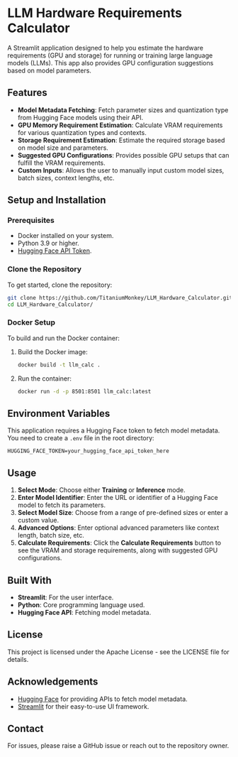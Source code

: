 # LLM Hardware Requirements Calculator

A Streamlit application designed to help you estimate the hardware requirements (GPU and storage) for running or training large language models (LLMs). This app also provides GPU configuration suggestions based on model parameters.

## Features
- **Model Metadata Fetching**: Fetch parameter sizes and quantization type from Hugging Face models using their API.
- **GPU Memory Requirement Estimation**: Calculate VRAM requirements for various quantization types and contexts.
- **Storage Requirement Estimation**: Estimate the required storage based on model size and parameters.
- **Suggested GPU Configurations**: Provides possible GPU setups that can fulfill the VRAM requirements.
- **Custom Inputs**: Allows the user to manually input custom model sizes, batch sizes, context lengths, etc.

## Setup and Installation
### Prerequisites
- Docker installed on your system.
- Python 3.9 or higher.
- [Hugging Face API Token](https://huggingface.co/settings/tokens).

### Clone the Repository
To get started, clone the repository:
```bash
git clone https://github.com/TitaniumMonkey/LLM_Hardware_Calculator.git
cd LLM_Hardware_Calculator/
```

### Docker Setup
To build and run the Docker container:
1. Build the Docker image:
   ```bash
   docker build -t llm_calc .
   ```
2. Run the container:
   ```bash
   docker run -d -p 8501:8501 llm_calc:latest
   ```

## Environment Variables
This application requires a Hugging Face token to fetch model metadata. You need to create a `.env` file in the root directory:

```
HUGGING_FACE_TOKEN=your_hugging_face_api_token_here
```

## Usage
1. **Select Mode**: Choose either **Training** or **Inference** mode.
2. **Enter Model Identifier**: Enter the URL or identifier of a Hugging Face model to fetch its parameters.
3. **Select Model Size**: Choose from a range of pre-defined sizes or enter a custom value.
4. **Advanced Options**: Enter optional advanced parameters like context length, batch size, etc.
5. **Calculate Requirements**: Click the **Calculate Requirements** button to see the VRAM and storage requirements, along with suggested GPU configurations.

## Built With
- **Streamlit**: For the user interface.
- **Python**: Core programming language used.
- **Hugging Face API**: Fetching model metadata.

## License
This project is licensed under the Apache License - see the LICENSE file for details.

## Acknowledgements
- [Hugging Face](https://huggingface.co/) for providing APIs to fetch model metadata.
- [Streamlit](https://streamlit.io/) for their easy-to-use UI framework.

## Contact
For issues, please raise a GitHub issue or reach out to the repository owner.

